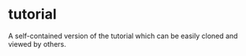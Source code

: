 # tutorial
A self-contained version of the tutorial which can be easily cloned and viewed by others. 
